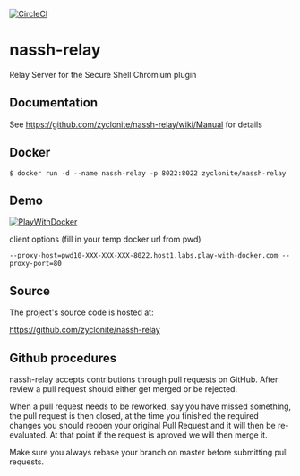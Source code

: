 [![CircleCI](https://circleci.com/gh/zyclonite/nassh-relay.svg?style=svg)](https://circleci.com/gh/zyclonite/nassh-relay)

# nassh-relay

Relay Server for the Secure Shell Chromium plugin

## Documentation

See https://github.com/zyclonite/nassh-relay/wiki/Manual for details

## Docker

```
$ docker run -d --name nassh-relay -p 8022:8022 zyclonite/nassh-relay
```

## Demo

[![PlayWithDocker](https://github.com/play-with-docker/stacks/raw/cff22438cb4195ace27f9b15784bbb497047afa7/assets/images/button.png)](http://play-with-docker.com?stack=https://gist.githubusercontent.com/zyclonite/2351c74e618382486855683b8ff749e6/raw/5200ea23f0448333f8a71907fce8f1391d7f5547/nassh-stack.yml)

client options (fill in your temp docker url from pwd)
```
--proxy-host=pwd10-XXX-XXX-XXX-8022.host1.labs.play-with-docker.com --proxy-port=80
```

## Source

The project's source code is hosted at:

https://github.com/zyclonite/nassh-relay

## Github procedures

nassh-relay accepts contributions through pull requests on GitHub. After review a pull
request should either get merged or be rejected.

When a pull request needs to be reworked, say you have missed something, the pull
request is then closed, at the time you finished the required changes you should
reopen your original Pull Request and it will then be re-evaluated. At that point if
the request is aproved we will then merge it.

Make sure you always rebase your branch on master before submitting pull requests.
